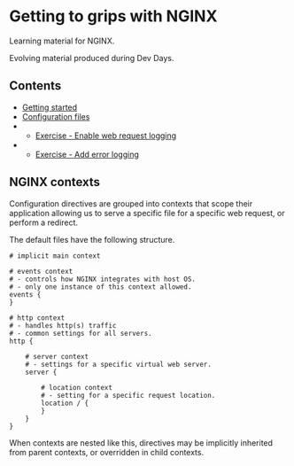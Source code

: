 # Getting to grips with NGINX

Learning material for NGINX.

Evolving material produced during Dev Days.

## Contents

- [Getting started](/getting-started.md)
- [Configuration files](/config-files.md)
- - [Exercise - Enable web request logging](/exercise-1.1.md)
- - [Exercise - Add error logging](/exercise-1.2.md)

## NGINX contexts

Configuration directives are grouped into contexts that scope their application allowing us to serve a specific file for a specific web request, or perform a redirect.

The default files have the following structure.

```Nginx
# implicit main context

# events context 
# - controls how NGINX integrates with host OS.
# - only one instance of this context allowed.
events {
}

# http context
# - handles http(s) traffic
# - common settings for all servers.
http {

    # server context
    # - settings for a specific virtual web server.
    server {
  
        # location context
        # - setting for a specific request location.
        location / {
        }
    }
}
```

When contexts are nested like this, directives may be implicitly inherited from parent contexts, or overridden in child contexts.
